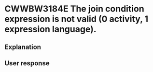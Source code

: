 # CWWBW3184E The join condition expression is not valid (0 activity, 1 expression language).

## Explanation

## User response